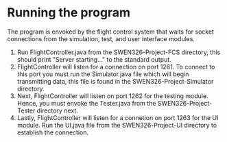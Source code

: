 # Running the program
The program is envoked by the flight control system that waits for socket connections from the simulation, test, and user interface modules.

1. Run FlightController.java from the SWEN326-Project-FCS directory, this should print "Server starting..." to the standard output.
2. FlightController will listen for a connection on port 1261. To connect to this port you must run the Simulator.java file which will begin transmitting data, this file is found in the SWEN326-Project-Simulator directory.
3. Next, FlightController will listen on port 1262 for the testing module. Hence, you must envoke the Tester.java from the SWEN326-Project-Tester directory next.
4. Lastly, FlightController will listen for a connetion on port 1263 for the UI module. Run the UI.java file from the SWEN326-Project-UI directory to establish the connection.

